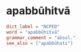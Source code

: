 # apabbūhitvā

``` toml
dict_label = "NCPED"
word = "apabbūhitvā"
grammar_comment = "absol."
see_also = ["apabbūhati"]
```

